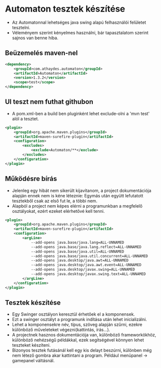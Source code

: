 # Automaton tesztek készítése

- Az Automatonnal lehetséges java swing alapú felhasználói felületet tesztelni.
- Véleményem szerint kényelmes használni, bár tapasztalatom szerint sajnos van benne hiba.

## Beüzemelés maven-nel
```xml
<dependency>
	<groupId>com.athaydes.automaton</groupId>
	<artifactId>Automaton</artifactId>
	<version>1.3.2</version>
	<scope>test</scope>
</dependency>
```
## UI teszt nem futhat githubon
- A pom.xml-ben a build ben pluginként lehet exclude-olni a 'mvn test' alól a tesztet.
```xml
<plugin>
	<groupId>org.apache.maven.plugins</groupId>
	<artifactId>maven-surefire-plugin</artifactId>
	<configuration>
		<excludes>
			<exclude>Automaton/**</exclude>
		</excludes>
	</configuration>
</plugin>
```

## Működésre bírás
- Jelenleg egy hibát nem sikerült kijavítanom, a project dokumentációja alapján ennek nem is kéne léteznie: Egymás után együtt lefutatott tesztekből csak az első fut le, a többi nem.
- Alapból a project nem képes elérni a programunkban a megfelelő osztályokat, ezért ezeket elérhetővé kell tenni.
```xml
<plugin>
	<groupId>org.apache.maven.plugins</groupId>
	<artifactId>maven-surefire-plugin</artifactId>
	<configuration>
		<argLine>
			--add-opens java.base/java.lang=ALL-UNNAMED
			--add-opens java.base/java.lang.reflect=ALL-UNNAMED
			--add-opens java.base/java.util=ALL-UNNAMED
			--add-opens java.base/java.util.concurrent=ALL-UNNAMED
			--add-opens java.desktop/java.awt=ALL-UNNAMED
			--add-opens java.desktop/java.awt.event=ALL-UNNAMED
			--add-opens java.desktop/javax.swing=ALL-UNNAMED
			--add-opens java.desktop/javax.swing.text=ALL-UNNAMED
		</argLine>
	</configuration>
</plugin>
```
## Tesztek készítése
- Egy Swinger osztályon keresztül érhetőek el a komponensek.
- Ezt a swinger osztályt a programunk indítása után lehet inicializálni.
- Lehet a komponensekre név, típus, szöveg alapján szűrni, ezekre különböző műveleteket végezni(kattintás, írás...).
- A projectnek hasznos dokumentációja van, különböző frameworkökhöz, különböző nehézségű példákkal, ezek segítségével könnyen lehet teszteket készíteni.
- Bizonyos tesztek futásánál kell egy kis delayt beszúrni, különben még nem létező gombra akar kattintani a program. Például menüpanel -> gamepanel váltásnál.